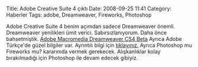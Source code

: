 Title: Adobe Creative Suite 4 çıktı
Date: 2008-09-25 11:41
Category: Haberler
Tags: adobe, Dreamweaver, Fireworks, Photoshop

Adobe Creative Suite 4 benim açımdan sadece Dreamweaver önemli.
Dreamweaver yenilikleri ümit verici. Sabırsızlanıyorum. Daha önce
bahsetmiştik. [Adobe Macromedia Dreamweaver CS4 Beta][] Ayrıca Adobe
Türkçe'de güzel bilgiler var. Ayrıntılı bilgi için [tıklayınız.][]
Ayrıca Photoshop mu Fireworks mu? kararınıda vermek gerekecek.
Alışkanlıklar kolay bırakılmadığı için Photoshop ile devam edecek
gibiyiz.

  [Adobe Macromedia Dreamweaver CS4 Beta]: http://www.fatihhayrioglu.com/?p=505
  [tıklayınız.]: http://www.adobe.com/tr/products/creativesuite/web/features/
